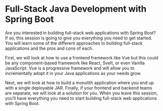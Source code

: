 # Full-Stack Java Development with Spring Boot

Are you interested in building full-stack web applications with Spring Boot? If so, this session is going to give you everything you need to get started. You will learn some of the different approaches to building full-stack applications and the pros and cons of each.

First, we will look at how to use a frontend framework like Vue but this could be any component-based framework like React, Svelt, or even Vanilla JavaScript. Vue is a progressive framework and will allow you to incrementally adopt it in your Java applications as your needs grow.

Next, we will look at how to build a monolith application where you end up with a single deployable JAR. Finally, if your frontend and backend teams are separate, we will look at a solution for you. When you leave this session, you’ll have everything you need to start building full-stack web applications with Spring Boot.
